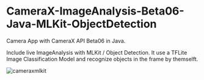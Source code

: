# CameraX-ImageAnalysis-Beta06-Java-MLKit-ObjectDetection

Camera App with CameraX API Beta06 in Java.

Include live ImageAnalysis with MLKit / Object Detection. It use a TFLite Image Classification Model and recognize objects in the frame by themselft.

![cameraxmlkit](https://user-images.githubusercontent.com/51813825/88377592-bfd31f80-cd9f-11ea-8a8c-6b69cbb9f6a5.JPG)

